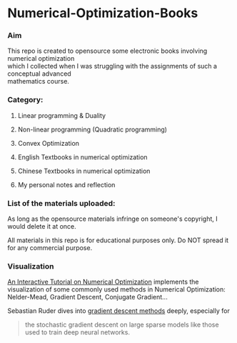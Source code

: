 # Numerical-Optimization-Books

### Aim
This repo is created to opensource some electronic books involving numerical optimization</br>
which I collected when I was struggling with the assignments of such a conceptual advanced</br>
mathematics course.

### Category:
1. Linear programming & Duality
2. Non-linear programming (Quadratic programming)
3. Convex Optimization
4. English Textbooks in numerical optimization
5. Chinese Textbooks in numerical optimization

6. My personal notes and reflection

### List of the materials uploaded:

As long as the opensource materials infringe on someone's copyright, I would delete it at once.

All materials in this repo is for educational purposes only. Do NOT spread it for any commercial 
purpose.

### Visualization 

[An Interactive Tutorial on Numerical Optimization](https://www.benfrederickson.com/numerical-optimization/) implements the
visualization of some commonly used methods in Numerical Optimization: Nelder-Mead, Gradient Descent, Conjugate Gradient...

Sebastian Ruder dives into [gradient descent methods](http://ruder.io/optimizing-gradient-descent/) deeply, especially for 
> the stochastic gradient descent on large sparse models like those used to train deep neural networks.
